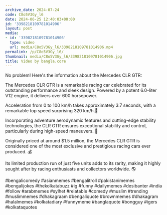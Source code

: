 ```yaml
---
archive_date: 2024-07-24
code: C8o5V3Gy_l6
date: 2024-06-25 12:40:03+00:00
id: '3398218109781014906'
layout: post
media:
- id: '3398218109781014906'
  type: video
  url: media/C8o5V3Gy_l6/3398218109781014906.mp4
permalink: /p/C8o5V3Gy_l6/
thumbnail: media/C8o5V3Gy_l6/3398218109781014906.jpg
title: Video by bangla.core
---
```


No problem! Here's the information about the Mercedes CLR GTR:  
  
The Mercedes CLR GTR is a remarkable racing car celebrated for its outstanding performance and sleek design. Powered by a potent 6.0-liter V12 engine, it delivers over 600 horsepower.  
  
Acceleration from 0 to 100 km/h takes approximately 3.7 seconds, with a remarkable top speed surprising 320 km/h.🥇  
  
Incorporating adventure aerodynamic features and cutting-edge stability technologies, the CLR GTR ensures exceptional stability and control, particularly during high-speed maneuvers. 💨  
  
Originally priced at around $1.5 million, the Mercedes CLR GTR is considered one of the most exclusive and prestigious racing cars ever produced. 💰  
  
Its limited production run of just five units adds to its rarity, making it highly sought after by racing enthusiasts and collectors worldwide. 🌎  
  
#bengalicomedy #asianmemes #bengalitroll #pakistanimemes #bengalijokes #thekolkatabuzz #ig #funny #dailymemes #desibanter #india #follow #arabmemes #sylhet #relatable #comedy #muslim #trending #muslimmemes #dhakagraam #bengaliquote #brownmemes #dhakagram #halalmemes #kolkatadiary #funnymeme #banglaquote #bongguy #igers #kolkataquotes